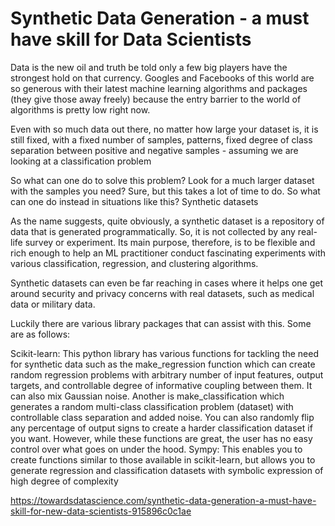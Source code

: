 # Synthetic Data Generation - a must have skill for Data Scientists

Data is the new oil and truth be told only a few big players have the strongest hold on that currency. Googles and Facebooks of this world are so generous with their latest machine learning algorithms and packages (they give those away freely) because the entry barrier to the world of algorithms is pretty low right now.

Even with so much data out there, no matter how large your dataset is, it is still fixed, with a fixed number of samples, patterns, fixed degree of class separation between positive and negative samples - assuming we are looking at a classification problem

So what can one do to solve this problem? Look for a much larger dataset with the samples you need? Sure, but this takes a lot of time to do. So what can one do instead in situations like this? Synthetic datasets

As the name suggests, quite obviously, a synthetic dataset is a repository of data that is generated programmatically. So, it is not collected by any real-life survey or experiment. Its main purpose, therefore, is to be flexible and rich enough to help an ML practitioner conduct fascinating experiments with various classification, regression, and clustering algorithms.

Synthetic datasets can even be far reaching in cases where it helps one get around security and privacy concerns with real datasets, such as medical data or military data.

Luckily there are various library packages that can assist with this. Some are as follows:

Scikit-learn: This python library has various functions for tackling the need for synthetic data such as the make_regression function which can create random regression problems with arbitrary number of input features, output targets, and controllable degree of informative coupling between them. It can also mix Gaussian noise. Another is make_classification which generates a random multi-class classification problem (dataset) with controllable class separation and added noise. You can also randomly flip any percentage of output signs to create a harder classification dataset if you want. However, while these functions are great, the user has no easy control over what goes on under the hood.
Sympy: This enables you to create functions similar to those available in scikit-learn, but allows you to generate regression and classification datasets with symbolic expression of high degree of complexity


https://towardsdatascience.com/synthetic-data-generation-a-must-have-skill-for-new-data-scientists-915896c0c1ae
